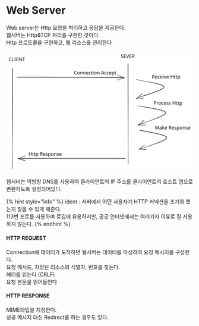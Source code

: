# Web Server

Web server는 Http 요청을 처리하고 응답을 제공한다.\
웹서버는 Http\&TCP 처리를 구현한 것이다.\
Http 프로토콜을 구현하고, 웹 리소스를 관리한다

<img src="../../.gitbook/assets/file.excalidraw (2) (1).svg" alt="" class="gitbook-drawing">

웹서버는 역방향 DNS를 사용하여 클라이언트의 IP 주소를 클라이언트의 호스트 명으로 변환하도록 설정되어있다.

{% hint style="info" %}
ident :  서버에서 어떤 사용자가 HTTP 커넥션을 초기화 했는지 찾을 수 있게 해준다.\
113번 포트를 사용하며 로깅에 유용하지만, 공공 인터넷에서는 여러가지 이유로 잘 사용하지 않는다.
{% endhint %}

#### &#x20;HTTP REQUEST

Connection에 데이터가 도착하면 웹서버는 데이터를 파싱하여 요청 메시지를 구성한다.\
요청 메서드, 지정된 리소스의 식별자, 번호를 찾는다.\
헤더를 읽는다 (CRLF)\
요청 본문을 읽어들인다

#### HTTP RESPONSE

MIME타입을 지정한다.\
성공 메시지 대신 Redirect를 하는 경우도 있다.

